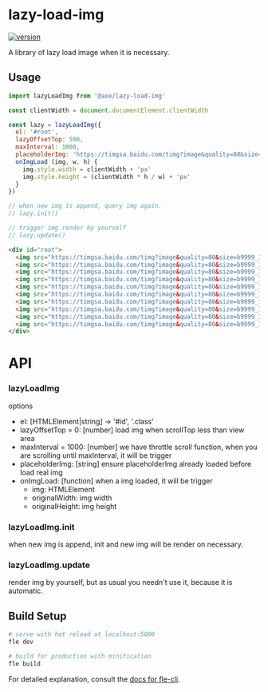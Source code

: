 # lazy-load-img

[![version](https://img.shields.io/npm/v/@axe/lazy-load-img.svg)](https://www.npmjs.org/package/@axe/lazy-load-img)

A library of lazy load image when it is necessary.

## Usage

```js
import lazyLoadImg from '@axe/lazy-load-img'

const clientWidth = document.documentElement.clientWidth

const lazy = lazyLoadImg({
  el: '#root',
  lazyOffsetTop: 500,
  maxInterval: 1000,
  placeholderImg: 'https://timgsa.baidu.com/timg?image&quality=80&size=b9999_10000&sec=1522823157174&di=1e111a44baa77ea6c6940bac60418607&imgtype=0&src=http%3A%2F%2Fpic2.16pic.com%2F00%2F20%2F02%2F16pic_2002642_b.jpg',
  onImgLoad (img, w, h) {
    img.style.width = clientWidth + 'px'
    img.style.height = (clientWidth * h / w) + 'px'
  }
})

// when new img is append, query img again.
// lazy.init()

// trigger img render by yourself
// lazy.update()
```

```html
<div id="root">
  <img src="https://timgsa.baidu.com/timg?image&quality=80&size=b9999_10000&sec=1522823157174&di=1e111a44baa77ea6c6940bac60418607&imgtype=0&src=http%3A%2F%2Fpic2.16pic.com%2F00%2F20%2F02%2F16pic_2002642_b.jpg" data-src="https://timgsa.baidu.com/timg?image&quality=80&size=b9999_10000&sec=1522822737689&di=a79f9474b9f6cc0214eab838e0bde792&imgtype=0&src=http%3A%2F%2Fi4.download.fd.pchome.net%2Fg1%2FM00%2F12%2F04%2FoYYBAFZS2uaIR_NiADNPLO6oiewAACx_gAAyJkAM09E943.jpg">
  <img src="https://timgsa.baidu.com/timg?image&quality=80&size=b9999_10000&sec=1522823157174&di=1e111a44baa77ea6c6940bac60418607&imgtype=0&src=http%3A%2F%2Fpic2.16pic.com%2F00%2F20%2F02%2F16pic_2002642_b.jpg" data-src="https://timgsa.baidu.com/timg?image&quality=80&size=b9999_10000&sec=1522822737689&di=abe6d3c80becf701290827252b9d6802&imgtype=0&src=http%3A%2F%2Fattachments.gfan.com%2Fforum%2Fattachments2%2F201402%2F22%2F221511qk8efdidtf3ftqez.jpg">
  <img src="https://timgsa.baidu.com/timg?image&quality=80&size=b9999_10000&sec=1522823157174&di=1e111a44baa77ea6c6940bac60418607&imgtype=0&src=http%3A%2F%2Fpic2.16pic.com%2F00%2F20%2F02%2F16pic_2002642_b.jpg" data-src="https://timgsa.baidu.com/timg?image&quality=80&size=b9999_10000&sec=1522822737689&di=64bae06f399df98ca7ec0932eb9c08b1&imgtype=0&src=http%3A%2F%2Fimg5.duitang.com%2Fuploads%2Fitem%2F201212%2F14%2F20121214223133_jYzPn.jpeg">
  <img src="https://timgsa.baidu.com/timg?image&quality=80&size=b9999_10000&sec=1522823157174&di=1e111a44baa77ea6c6940bac60418607&imgtype=0&src=http%3A%2F%2Fpic2.16pic.com%2F00%2F20%2F02%2F16pic_2002642_b.jpg" data-src="https://timgsa.baidu.com/timg?image&quality=80&size=b9999_10000&sec=1522822737688&di=f5fac86ad1b0e9e37f46a647ca981a92&imgtype=0&src=http%3A%2F%2Fc.hiphotos.baidu.com%2Fzhidao%2Fpic%2Fitem%2F35a85edf8db1cb1353fd8b78de54564e93584bc0.jpg">
  <img src="https://timgsa.baidu.com/timg?image&quality=80&size=b9999_10000&sec=1522823157174&di=1e111a44baa77ea6c6940bac60418607&imgtype=0&src=http%3A%2F%2Fpic2.16pic.com%2F00%2F20%2F02%2F16pic_2002642_b.jpg" data-src="https://timgsa.baidu.com/timg?image&quality=80&size=b9999_10000&sec=1522822737688&di=c20cb964c24d5832e6a61e6ee39883c5&imgtype=0&src=http%3A%2F%2Fimg4.duitang.com%2Fuploads%2Fitem%2F201212%2F14%2F20121214224334_wdc3v.jpeg">
  <img src="https://timgsa.baidu.com/timg?image&quality=80&size=b9999_10000&sec=1522823157174&di=1e111a44baa77ea6c6940bac60418607&imgtype=0&src=http%3A%2F%2Fpic2.16pic.com%2F00%2F20%2F02%2F16pic_2002642_b.jpg" data-src="https://timgsa.baidu.com/timg?image&quality=80&size=b9999_10000&sec=1522822737687&di=2a92f3b107ac92dce2df419c6fe0f4bd&imgtype=0&src=http%3A%2F%2Fattach.bbs.miui.com%2Fforum%2F201402%2F21%2F120044k1dgtgc4dg2dm5tw.jpg">
  <img src="https://timgsa.baidu.com/timg?image&quality=80&size=b9999_10000&sec=1522823157174&di=1e111a44baa77ea6c6940bac60418607&imgtype=0&src=http%3A%2F%2Fpic2.16pic.com%2F00%2F20%2F02%2F16pic_2002642_b.jpg" data-src="https://timgsa.baidu.com/timg?image&quality=80&size=b9999_10000&sec=1522822737687&di=c6d6faaf0ac9fc41fd57cbe8b1b58ec8&imgtype=0&src=http%3A%2F%2Fattimg.dospy.com%2Fimg%2Fday_120403%2F20120403_ff7d00e3c8890ac99d0ft829Pq8AcoeE.jpg">
  <img src="https://timgsa.baidu.com/timg?image&quality=80&size=b9999_10000&sec=1522823157174&di=1e111a44baa77ea6c6940bac60418607&imgtype=0&src=http%3A%2F%2Fpic2.16pic.com%2F00%2F20%2F02%2F16pic_2002642_b.jpg" data-src="https://timgsa.baidu.com/timg?image&quality=80&size=b9999_10000&sec=1522822872691&di=2bbd39ca36324c424358651550aefe88&imgtype=jpg&src=http%3A%2F%2Fimg4.imgtn.bdimg.com%2Fit%2Fu%3D1726406314%2C3724043308%26fm%3D214%26gp%3D0.jpg">
  <img src="https://timgsa.baidu.com/timg?image&quality=80&size=b9999_10000&sec=1522823157174&di=1e111a44baa77ea6c6940bac60418607&imgtype=0&src=http%3A%2F%2Fpic2.16pic.com%2F00%2F20%2F02%2F16pic_2002642_b.jpg" data-src="https://timgsa.baidu.com/timg?image&quality=80&size=b9999_10000&sec=1522822737686&di=ccef9ebafd31343b381b4fed3dd158d4&imgtype=0&src=http%3A%2F%2Fattimg.dospy.com%2Fimg%2Fday_120721%2F20120721_b827a9d749e4d5da6bf6686626zZVAXV.jpg">
  <img src="https://timgsa.baidu.com/timg?image&quality=80&size=b9999_10000&sec=1522823157174&di=1e111a44baa77ea6c6940bac60418607&imgtype=0&src=http%3A%2F%2Fpic2.16pic.com%2F00%2F20%2F02%2F16pic_2002642_b.jpg" data-src="https://timgsa.baidu.com/timg?image&quality=80&size=b9999_10000&sec=1522822737686&di=f11edc29433a97ef738b1cadd0379a17&imgtype=0&src=http%3A%2F%2Fimg.pconline.com.cn%2Fimages%2Fupload%2Fupc%2Ftx%2Fwallpaper%2F1308%2F13%2Fc0%2F24431877_1376375393214.jpg">
</div>
```

# API

### lazyLoadImg

options

* el: [HTMLElement|string] -> '#id', '.class'
* lazyOffsetTop = 0: [number] load img when scrollTop less than view area
* maxInterval = 1000: [number] we have throttle scroll function, when you are scrolling until maxInterval, it will be trigger
* placeholderImg: [string] ensure placeholderImg already loaded before load real img
* onImgLoad: [function] when a img loaded, it will be trigger
  * img: HTMLElement
  * originalWidth: img width
  * originalHeight: img height

### lazyLoadImg.init

when new img is append, init and new img will be render on necessary.

### lazyLoadImg.update

render img by yourself, but as usual you needn't use it, because it is automatic.

## Build Setup

``` bash
# serve with hot reload at localhost:5000
fle dev

# build for production with minification
fle build
```

For detailed explanation, consult the [docs for fle-cli](https://www.npmjs.com/package/fle-cli).

